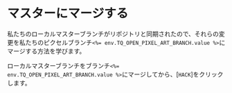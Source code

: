 # マスターにマージする

私たちのローカルマスターブランチがリポジトリと同期されたので、それらの変更を私たちのピクセルブランチ`<%= env.TQ_OPEN_PIXEL_ART_BRANCH.value %>`にマージする方法を学びます。

ローカルマスターブランチをブランチ`<%= env.TQ_OPEN_PIXEL_ART_BRANCH.value %>`にマージしてから、[`HACK`]をクリックします。